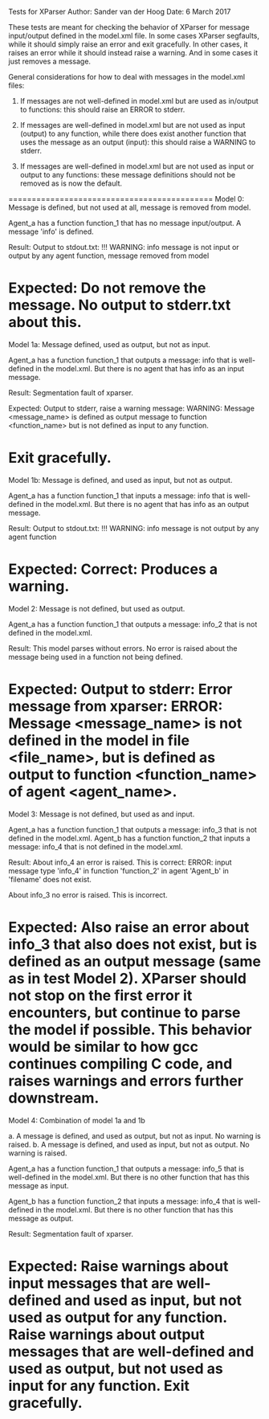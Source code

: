 Tests for XParser
Author: Sander van der Hoog
Date: 6 March 2017

These tests are meant for checking the behavior of XParser for message input/output defined in the model.xml file.
In some cases XParser segfaults, while it should simply raise an error and exit gracefully. In other cases, it raises an error while it should instead raise a warning. And in some cases it just removes a message.

General considerations for how to deal with messages in the model.xml files:

1. If messages are not well-defined in model.xml but are used as in/output to functions: this should raise an ERROR to stderr.

2. If messages are well-defined in model.xml but are not used as input (output) to any function, while there does exist another function that uses the message as an output (input): this should raise a WARNING to stderr.

3. If messages are well-defined in model.xml but are not used as input or output to any functions: these message definitions should not be removed as is now the default.

============================================
Model 0: Message is defined, but not used at all, message is removed from model.

Agent_a has a function function_1 that has no message input/output.
A message 'info' is defined.

Result: 
Output to stdout.txt:
!!! WARNING: info message is not input or output by any agent function, message removed from model

Expected:
Do not remove the message. No output to stderr.txt about this.
============================================
Model 1a: Message defined, used as output, but not as input.

Agent_a has a function function_1 that outputs a message: info that is well-defined in the model.xml.
But there is no agent that has info as an input message.

Result:
Segmentation fault of xparser.

Expected:
Output to stderr, raise a warning message:
WARNING: Message <message_name> is defined as output message to function <function_name> but is not defined as input to any function.

Exit gracefully.
============================================
Model 1b: Message is defined, and used as input, but not as output.

Agent_a has a function function_1 that inputs a message: info that is well-defined in the model.xml.
But there is no agent that has info as an output message.

Result: 
Output to stdout.txt:
!!! WARNING: info message is not output by any agent function

Expected:
Correct: Produces a warning.
============================================
Model 2: Message is not defined, but used as output.

Agent_a has a function function_1 that outputs a message: info_2 that is not defined in the model.xml.

Result: This model parses without errors. No error is raised about the message being used in a function not being defined.

Expected:
Output to stderr: Error message from xparser: 
ERROR: Message <message_name> is not defined in the model in file <file_name>, but is defined as output to function <function_name> of agent <agent_name>.
============================================
Model 3: Message is not defined, but used as and input. 

Agent_a has a function function_1 that outputs a message: info_3 that is not defined in the model.xml.
Agent_b has a function function_2 that inputs a message: info_4 that is not defined in the model.xml.

Result: 
About info_4 an error is raised. This is correct:
ERROR: input message type 'info_4' in function 'function_2' in agent 'Agent_b' in 'filename' does not exist.

About info_3 no error is raised. This is incorrect.

Expected:
Also raise an error about info_3 that also does not exist, but is defined as an output message (same as in test Model 2).
XParser should not stop on the first error it encounters, but continue to parse the model if possible.
This behavior would be similar to how gcc continues compiling C code, and raises warnings and errors further downstream.
============================================
Model 4: Combination of model 1a and 1b

a. A message is defined, and used as output, but not as input. No warning is raised.
b. A message is defined, and used as input, but not as output. No warning is raised.

Agent_a has a function function_1 that outputs a message: info_5 that is well-defined in the model.xml.
But there is no other function that has this message as input.

Agent_b has a function function_2 that inputs a message: info_4 that is well-defined in the model.xml.
But there is no other function that has this message as output.

Result: 
Segmentation fault of xparser.

Expected:
Raise warnings about input messages that are well-defined and used as input, but not used as output for any function.
Raise warnings about output messages that are well-defined and used as output, but not used as input for any function.
Exit gracefully.
============================================
